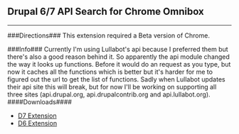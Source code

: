 ## Drupal 6/7 API Search for Chrome Omnibox ##
- - -
###Directions###
This extension required a Beta version of Chrome.

###Info###
Currently I'm using Lullabot's api because I preferred them but there's also a good reason behind it. 
So apparently the api module changed the way it looks up functions. 
Before it would do an request as you type, but now it caches all the functions which is better but it's harder for me to figured out the url to get the list of functions. 
Sadly when Lullabot updates their api site this will break, but for now I'll be working on supporting all three sites (api.drupal.org, api.drupalcontrib.org and api.lullabot.org).
####Downloads####
- [D7 Extension](https://github.com/downloads/ericduran/chrome_drupal_api_search/drupal_omnibox_api_search_d7.crx)
- [D6 Extension](https://github.com/downloads/ericduran/chrome_drupal_api_search/drupal_omnibox_api_search.crx)
